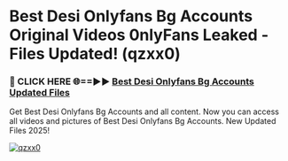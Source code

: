 # Best Desi Onlyfans Bg Accounts Original Videos 0nlyFans Leaked - Files Updated! (qzxx0)

<h3>🔴 CLICK HERE 🌐==►► <a href="https://tinyurl.com/2jnfzry5" rel="nofollow">Best Desi Onlyfans Bg Accounts Updated Files</a></h3>

Get Best Desi Onlyfans Bg Accounts and all content. Now you can access all videos and pictures of Best Desi Onlyfans Bg Accounts. New Updated Files 2025!

[![qzxx0](https://i.imgur.com/GyGTBgg.gif)](https://tinyurl.com/2jnfzry5)
